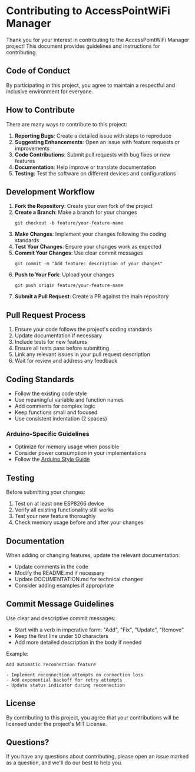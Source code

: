 # Contributing to AccessPointWiFi Manager

Thank you for your interest in contributing to the AccessPointWiFi Manager project! This document provides guidelines and instructions for contributing.

## Code of Conduct

By participating in this project, you agree to maintain a respectful and inclusive environment for everyone.

## How to Contribute

There are many ways to contribute to this project:

1. **Reporting Bugs**: Create a detailed issue with steps to reproduce
2. **Suggesting Enhancements**: Open an issue with feature requests or improvements
3. **Code Contributions**: Submit pull requests with bug fixes or new features
4. **Documentation**: Help improve or translate documentation
5. **Testing**: Test the software on different devices and configurations

## Development Workflow

1. **Fork the Repository**: Create your own fork of the project
2. **Create a Branch**: Make a branch for your changes
   ```
   git checkout -b feature/your-feature-name
   ```
3. **Make Changes**: Implement your changes following the coding standards
4. **Test Your Changes**: Ensure your changes work as expected
5. **Commit Your Changes**: Use clear commit messages
   ```
   git commit -m "Add feature: description of your changes"
   ```
6. **Push to Your Fork**: Upload your changes
   ```
   git push origin feature/your-feature-name
   ```
7. **Submit a Pull Request**: Create a PR against the main repository

## Pull Request Process

1. Ensure your code follows the project's coding standards
2. Update documentation if necessary
3. Include tests for new features
4. Ensure all tests pass before submitting
5. Link any relevant issues in your pull request description
6. Wait for review and address any feedback

## Coding Standards

- Follow the existing code style
- Use meaningful variable and function names
- Add comments for complex logic
- Keep functions small and focused
- Use consistent indentation (2 spaces)

### Arduino-Specific Guidelines

- Optimize for memory usage when possible
- Consider power consumption in your implementations
- Follow the [Arduino Style Guide](https://www.arduino.cc/en/Reference/StyleGuide)

## Testing

Before submitting your changes:

1. Test on at least one ESP8266 device
2. Verify all existing functionality still works
3. Test your new feature thoroughly
4. Check memory usage before and after your changes

## Documentation

When adding or changing features, update the relevant documentation:

- Update comments in the code
- Modify the README.md if necessary
- Update DOCUMENTATION.md for technical changes
- Consider adding examples if appropriate

## Commit Message Guidelines

Use clear and descriptive commit messages:

- Start with a verb in imperative form: "Add", "Fix", "Update", "Remove"
- Keep the first line under 50 characters
- Add more detailed description in the body if needed

Example:
```
Add automatic reconnection feature

- Implement reconnection attempts on connection loss
- Add exponential backoff for retry attempts
- Update status indicator during reconnection
```

## License

By contributing to this project, you agree that your contributions will be licensed under the project's MIT License.

## Questions?

If you have any questions about contributing, please open an issue marked as a question, and we'll do our best to help you. 
